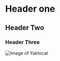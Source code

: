# Header one
## Header Two
### Header Three

![Image of Yaktocat](https://octodex.github.com/images/yaktocat.png)
